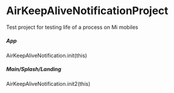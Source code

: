 # AirKeepAliveNotificationProject
Test project for testing life of a process on Mi mobiles

##### App
AirKeepAliveNotification.init(this)

##### Main/Splash/Landing
AirKeepAliveNotification.init2(this)
